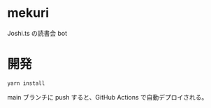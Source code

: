 # mekuri
Joshi.ts の読書会 bot

# 開発

```
yarn install
```

main ブランチに push すると、GitHub Actions で自動デプロイされる。
